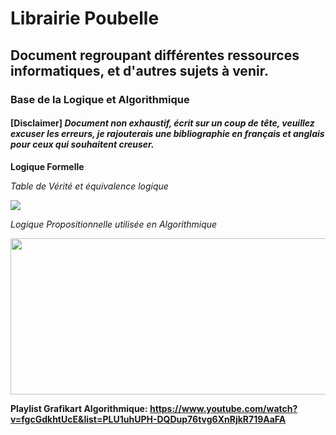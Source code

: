 # Librairie Poubelle

## Document regroupant différentes ressources informatiques, et d'autres sujets à venir.

### Base de la Logique et Algorithmique

#### [Disclaimer] *Document non exhaustif, écrit sur un coup de tête, veuillez excuser les erreurs, je rajouterais une bibliographie en français et anglais pour ceux qui souhaitent creuser.*

**Logique Formelle** 

*Table de Vérité et équivalence logique*

<img src="https://i.ytimg.com/vi/twD3hsB_Zl0/sddefault.jpg"/>

*Logique Propositionnelle utilisée en Algorithmique*

<p align="right"> <img src="https://slideplayer.fr/slide/13671425/84/images/7/Connaissances+et+Raisonnement.jpg" width="1000" height="250"/></p>
                                                                                             


**Playlist Grafikart Algorithmique: https://www.youtube.com/watch?v=fgcGdkhtUcE&list=PLU1uhUPH-DQDup76tvg6XnRjkR719AaFA**
